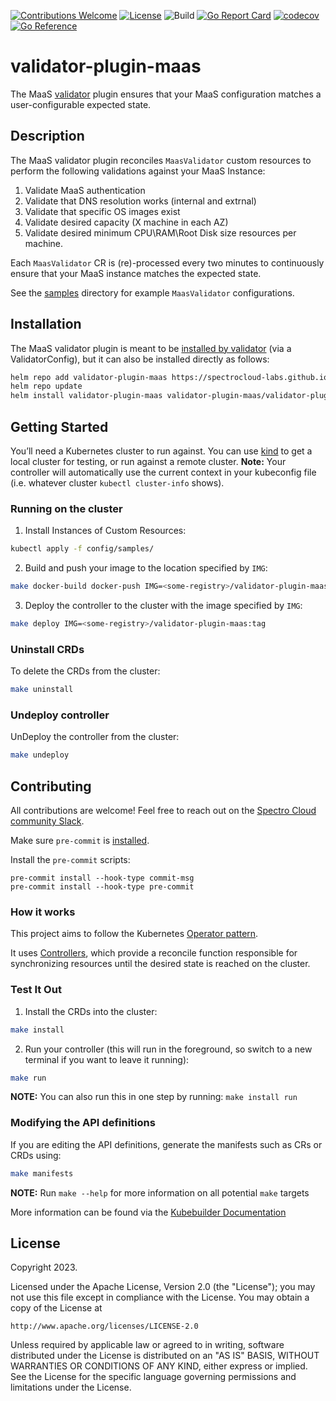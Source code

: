 [![Contributions Welcome](https://img.shields.io/badge/contributions-welcome-brightgreen.svg?style=flat)](https://github.com/spectrocloud-labs/validator-plugin-maas/issues)
[![License](https://img.shields.io/badge/License-Apache%202.0-blue.svg)](https://opensource.org/licenses/Apache-2.0)
![Build](https://github.com/spectrocloud-labs/validator-plugin-maas/actions/workflows/build_container.yaml/badge.svg)
[![Go Report Card](https://goreportcard.com/badge/github.com/spectrocloud-labs/validator-plugin-maas)](https://goreportcard.com/report/github.com/spectrocloud-labs/validator-plugin-maas)
[![codecov](https://codecov.io/github/spectrocloud-labs/validator-plugin-maas/graph/badge.svg?token=Q15XUCRNCN)](https://codecov.io/github/spectrocloud-labs/validator-plugin-maas)
[![Go Reference](https://pkg.go.dev/badge/github.com/spectrocloud-labs/validator-plugin-maas.svg)](https://pkg.go.dev/github.com/spectrocloud-labs/validator-plugin-maas)

# validator-plugin-maas
The MaaS [validator](https://github.com/spectrocloud-labs/validator) plugin ensures that your MaaS configuration matches a user-configurable expected state.

## Description

The MaaS validator plugin reconciles `MaasValidator` custom resources to perform the following validations against your MaaS Instance:

1. Validate MaaS authentication
2. Validate that DNS resolution works (internal and extrnal)
3. Validate that specific OS images exist
4. Validate desired capacity (X machine in each AZ)
5. Validate desired minimum CPU\RAM\Root Disk size resources per machine.

Each `MaasValidator` CR is (re)-processed every two minutes to continuously ensure that your MaaS instance matches the expected state.

See the [samples](https://github.com/spectrocloud-labs/validator-plugin-maas/tree/main/config/samples) directory for example `MaasValidator` configurations.

## Installation
The MaaS validator plugin is meant to be [installed by validator](https://github.com/spectrocloud-labs/validator/tree/gh_pages#installation) (via a ValidatorConfig), but it can also be installed directly as follows:

```bash
helm repo add validator-plugin-maas https://spectrocloud-labs.github.io/validator-plugin-maas
helm repo update
helm install validator-plugin-maas validator-plugin-maas/validator-plugin-maas -n validator-plugin-maas --create-namespace
```

## Getting Started
You’ll need a Kubernetes cluster to run against. You can use [kind](https://sigs.k8s.io/kind) to get a local cluster for testing, or run against a remote cluster.
**Note:** Your controller will automatically use the current context in your kubeconfig file (i.e. whatever cluster `kubectl cluster-info` shows).

### Running on the cluster
1. Install Instances of Custom Resources:

```sh
kubectl apply -f config/samples/
```

2. Build and push your image to the location specified by `IMG`:

```sh
make docker-build docker-push IMG=<some-registry>/validator-plugin-maas:tag
```

3. Deploy the controller to the cluster with the image specified by `IMG`:

```sh
make deploy IMG=<some-registry>/validator-plugin-maas:tag
```

### Uninstall CRDs
To delete the CRDs from the cluster:

```sh
make uninstall
```

### Undeploy controller
UnDeploy the controller from the cluster:

```sh
make undeploy
```

## Contributing
All contributions are welcome! Feel free to reach out on the [Spectro Cloud community Slack](https://spectrocloudcommunity.slack.com/join/shared_invite/zt-g8gfzrhf-cKavsGD_myOh30K24pImLA#/shared-invite/email).

Make sure `pre-commit` is [installed](https://pre-commit.com#install).

Install the `pre-commit` scripts:

```console
pre-commit install --hook-type commit-msg
pre-commit install --hook-type pre-commit
```

### How it works
This project aims to follow the Kubernetes [Operator pattern](https://kubernetes.io/docs/concepts/extend-kubernetes/operator/).

It uses [Controllers](https://kubernetes.io/docs/concepts/architecture/controller/),
which provide a reconcile function responsible for synchronizing resources until the desired state is reached on the cluster.

### Test It Out
1. Install the CRDs into the cluster:

```sh
make install
```

2. Run your controller (this will run in the foreground, so switch to a new terminal if you want to leave it running):

```sh
make run
```

**NOTE:** You can also run this in one step by running: `make install run`

### Modifying the API definitions
If you are editing the API definitions, generate the manifests such as CRs or CRDs using:

```sh
make manifests
```

**NOTE:** Run `make --help` for more information on all potential `make` targets

More information can be found via the [Kubebuilder Documentation](https://book.kubebuilder.io/introduction.html)

## License

Copyright 2023.

Licensed under the Apache License, Version 2.0 (the "License");
you may not use this file except in compliance with the License.
You may obtain a copy of the License at

    http://www.apache.org/licenses/LICENSE-2.0

Unless required by applicable law or agreed to in writing, software
distributed under the License is distributed on an "AS IS" BASIS,
WITHOUT WARRANTIES OR CONDITIONS OF ANY KIND, either express or implied.
See the License for the specific language governing permissions and
limitations under the License.


